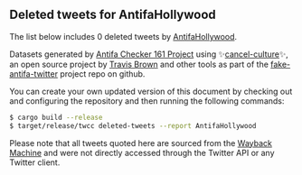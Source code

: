 ## Deleted tweets for AntifaHollywood

The list below includes 0 deleted tweets by
[AntifaHollywood](https://twitter.com/AntifaHollywood).



Datasets generated by [Antifa Checker 161 Project](https://twitter.com/antifacheck161) using ✨[cancel-culture](https://github.com/travisbrown/cancel-culture)✨, an open source project by 
[Travis Brown](https://twitter.com/travisbrown) and other tools as part of the 
[fake-antifa-twitter](https://github.com/antifacheck161/fake-antifa-twitter) project repo on github.

You can create your own updated version of this document by checking out and configuring the
repository and then running the following commands:

```bash
$ cargo build --release
$ target/release/twcc deleted-tweets --report AntifaHollywood
```

Please note that all tweets quoted here are sourced from the
[Wayback Machine](https://web.archive.org) and were not directly accessed through the Twitter API or
any Twitter client.

